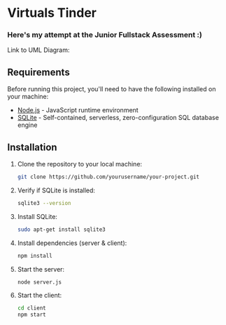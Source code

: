 
# Virtuals Tinder
### Here's my attempt at the Junior Fullstack Assessment :)

Link to UML Diagram: 

## Requirements

Before running this project, you'll need to have the following installed on your machine:

- [Node.js](https://nodejs.org/) - JavaScript runtime environment
- [SQLite](https://www.sqlite.org/download.html) - Self-contained, serverless, zero-configuration SQL database engine

## Installation

1. Clone the repository to your local machine:

   ```bash
   git clone https://github.com/yourusername/your-project.git

2. Verify if SQLite is installed:
    ```bash
    sqlite3 --version

3. Install SQLite: 
   ```bash
   sudo apt-get install sqlite3

4. Install dependencies (server & client): 
   ```bash
   npm install

5. Start the server: 
   ```bash
   node server.js

6. Start the client:
   ```bash
   cd client
   npm start